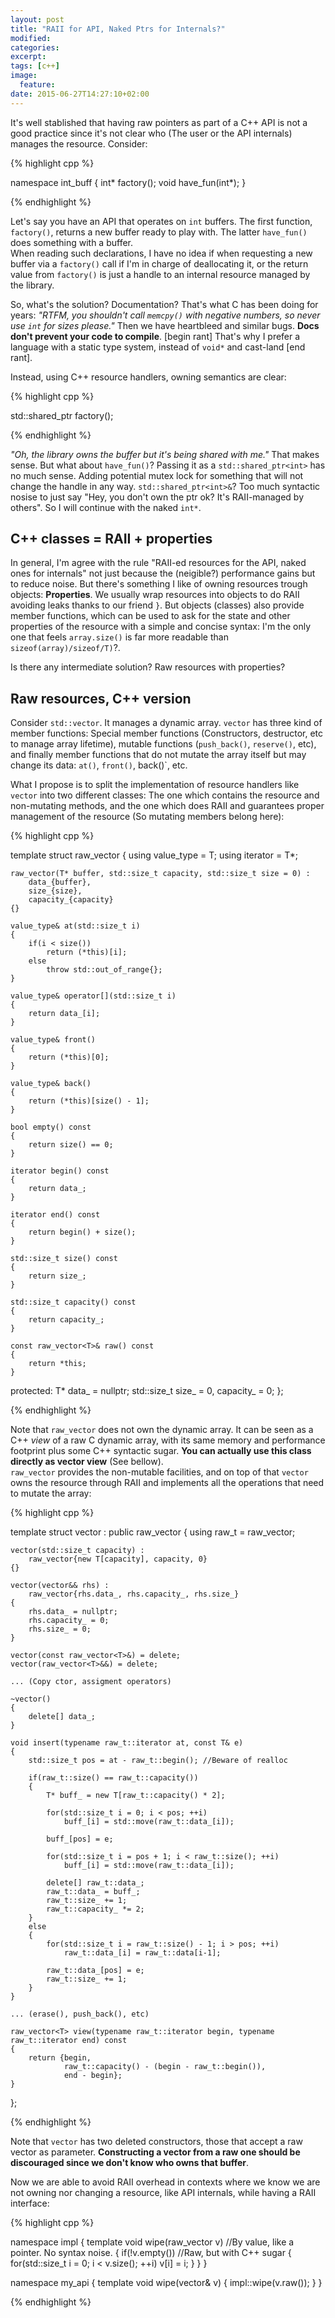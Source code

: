 ```yaml
---
layout: post
title: "RAII for API, Naked Ptrs for Internals?"
modified:
categories: 
excerpt:
tags: [c++]
image:
  feature:
date: 2015-06-27T14:27:10+02:00
---
```


It's well stablished that having raw pointers as part of a C++ API is not a good practice since it's not clear who (The user or the API internals) manages the resource. Consider:

{% highlight cpp %}

namespace int_buff
{
    int* factory();
    void have_fun(int*);
}

{% endhighlight %}

Let's say you have an API that operates on `int` buffers. The first function, `factory()`, returns a new buffer ready to play with. The latter `have_fun()` does something with a buffer.  
When reading such declarations, I have no idea if when requesting a new buffer via a `factory()` call if I'm in charge of deallocating it, or the return value from `factory()` is just a handle to an internal resource managed by the library. 

So, what's the solution? Documentation? That's what C has been doing for years: *"RTFM, you shouldn't call `memcpy()` with negative numbers, so never use `int` for sizes please."* Then we have heartbleed and similar bugs. **Docs don't prevent your code to compile**. [begin rant] That's why I prefer a language with a static type system, instead of `void*` and cast-land [end rant].

Instead, using C++ resource handlers, owning semantics are clear:

{% highlight cpp %}

std::shared_ptr<int> factory();

{% endhighlight %}

*"Oh, the library owns the buffer but it's being shared with me."* That makes sense. But what about `have_fun()`? Passing it as a `std::shared_ptr<int>` has no much sense. Adding potential mutex lock for something that will not change the handle in any way. `std::shared_ptr<int>&`? Too much syntactic nosise to just say "Hey, you don't own the ptr ok? It's RAII-managed by others". So I will continue with the naked `int*`.

## C++ classes = RAII + properties

In general, I'm agree with the rule "RAII-ed resources for the API, naked ones for internals" not just because the (neigible?) performance gains but to reduce noise. But there's something I like of owning resources trough objects: **Properties**. We usually wrap resources into objects to do RAII avoiding leaks thanks to our friend `}`. But objects (classes) also provide member functions, which can be used to ask for the state and other properties of the resource with a simple and concise syntax: I'm the only one that feels `array.size()` is far more readable than `sizeof(array)/sizeof/T)`?.

Is there any intermediate solution? Raw resources with properties?

## Raw resources, C++ version

Consider `std::vector`. It manages a dynamic array. `vector` has three kind of member functions: Special member functions (Constructors, destructor, etc to manage array lifetime), mutable functions (`push_back()`, `reserve()`, etc), and finally member functions that do not mutate the array itself but may change its data: `at()`, `front()`, back()`, etc.

What I propose is to split the implementation of resource handlers like `vector` into two different classes: The one which contains the resource and non-mutating methods, and the one which does RAII and guarantees proper management of the resource (So mutating members belong here):

{% highlight cpp %}

template<typename T>
struct raw_vector
{
    using value_type = T;
    using iterator = T*;

    raw_vector(T* buffer, std::size_t capacity, std::size_t size = 0) :
        data_{buffer},
        size_{size},
        capacity_{capacity}
    {}

    value_type& at(std::size_t i)
    {
        if(i < size())
            return (*this)[i];
        else
            throw std::out_of_range{};
    }

    value_type& operator[](std::size_t i)
    {
        return data_[i];
    }

    value_type& front()
    {
        return (*this)[0];
    }

    value_type& back()
    {
        return (*this)[size() - 1];
    }
    
    bool empty() const
    {
        return size() == 0;
    }

    iterator begin() const
    {
        return data_;
    }

    iterator end() const
    {
        return begin() + size();
    }

    std::size_t size() const
    {
        return size_;
    }

    std::size_t capacity() const
    {
        return capacity_;
    }

    const raw_vector<T>& raw() const
    {
        return *this;
    }

protected:
    T* data_ = nullptr;
    std::size_t size_ = 0, capacity_ = 0; 
};

{% endhighlight %}

Note that `raw_vector` does not own the dynamic array. It can be seen as a C++ *view* of a raw C dynamic array, with its same memory and performance footprint plus some C++ syntactic sugar. **You can actually use this class directly as vector view** (See bellow).  
`raw_vector` provides the non-mutable facilities, and on top of that `vector` owns the resource through RAII and implements all the operations that need to mutate the array:

{% highlight cpp %}

template<typename T>
struct vector : public raw_vector<T>
{
    using raw_t = raw_vector<T>;

    vector(std::size_t capacity) :
        raw_vector{new T[capacity], capacity, 0}
    {}

    vector(vector&& rhs) :
        raw_vector{rhs.data_, rhs.capacity_, rhs.size_}
    {
        rhs.data_ = nullptr;
        rhs.capacity_ = 0;
        rhs.size_ = 0;          
    }

    vector(const raw_vector<T>&) = delete;
    vector(raw_vector<T>&&) = delete;

    ... (Copy ctor, assigment operators)

    ~vector()
    {
        delete[] data_;
    }

    void insert(typename raw_t::iterator at, const T& e)
    {
        std::size_t pos = at - raw_t::begin(); //Beware of realloc

        if(raw_t::size() == raw_t::capacity())
        {
            T* buff_ = new T[raw_t::capacity() * 2];

            for(std::size_t i = 0; i < pos; ++i)
                buff_[i] = std::move(raw_t::data_[i]);

            buff_[pos] = e;

            for(std::size_t i = pos + 1; i < raw_t::size(); ++i)
                buff_[i] = std::move(raw_t::data_[i]);

            delete[] raw_t::data_;
            raw_t::data_ = buff_;
            raw_t::size_ += 1;
            raw_t::capacity_ *= 2;
        }
        else
        {
            for(std::size_t i = raw_t::size() - 1; i > pos; ++i)
                raw_t::data_[i] = raw_t::data[i-1];

            raw_t::data_[pos] = e;
            raw_t::size_ += 1;
        }
    }

    ... (erase(), push_back(), etc)

    raw_vector<T> view(typename raw_t::iterator begin, typename raw_t::iterator end) const
    {
        return {begin, 
                raw_t::capacity() - (begin - raw_t::begin()),
                end - begin};
    }
};

{% endhighlight %}

Note that `vector` has two deleted constructors, those that accept a raw vector as parameter. **Constructing a vector from a raw one should be discouraged since we don't know who owns that buffer**.

Now we are able to avoid RAII overhead in contexts where we know we are not owning nor changing a resource, like API internals, while having a RAII interface:

{% highlight cpp %}

namespace impl
{
    template<typename T>
    void wipe(raw_vector<T> v) //By value, like a pointer. No syntax noise. 
    {
        if(!v.empty()) //Raw, but with C++ sugar
        {
            for(std::size_t i = 0; i < v.size(); ++i)
                v[i] = i;
        }
    }
}

namespace my_api
{
    template<typename T>
    void wipe(vector<T>& v)
    {
        impl::wipe(v.raw());
    }
}

{% endhighlight %}